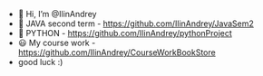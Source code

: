 - 👋 Hi, I’m @IlinAndrey
- 👀 JAVA second term - https://github.com/IlinAndrey/JavaSem2
- 🌱 PYTHON - https://github.com/IlinAndrey/pythonProject
- 😃 My course work - https://github.com/IlinAndrey/CourseWorkBookStore
- good luck :)

<!---
IlinAndrey/IlinAndrey is a ✨ special ✨ repository because its `README.md` (this file) appears on your GitHub profile.
You can click the Preview link to take a look at your changes.
--->
